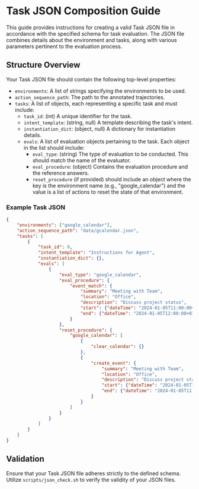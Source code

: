 # Task JSON Composition Guide

This guide provides instructions for creating a valid Task JSON file in accordance with the specified schema for task evaluation. The JSON file combines details about the environment and tasks, along with various parameters pertinent to the evaluation process.

## Structure Overview

Your Task JSON file should contain the following top-level properties:

- `environments`: A list of strings specifying the environments to be used.
- `action_sequence_path`: The path to the annotated trajectories.
- `tasks`: A list of objects, each representing a specific task and must include:
    - `task_id`: (int) A unique identifier for the task.
    - `intent_template`: (string, null) A template describing the task's intent.
    - `instantiation_dict`: (object, null) A dictionary for instantiation details.
    - `evals`: A list of evaluation objects pertaining to the task. Each object in the list should include:
        - `eval_type`: (string) The type of evaluation to be conducted. This should match the name of the evaluator.
        - `eval_procedure`: (object) Contains the evaluation procedure and the reference answers.
        - `reset_procedure` (if provided) should include an object where the key is the environment name (e.g., "google_calendar") and the value is a list of actions to reset the state of that environment.

### Example Task JSON

```json
{
    "environments": ["google_calendar"],
    "action_sequence_path": "data/gcalendar.json",
    "tasks": [
        {
            "task_id": 0,
            "intent_template": "Instructions for Agent",
            "instantiation_dict": {},
            "evals": [
                {
                    "eval_type": "google_calendar",
                    "eval_procedure": {
                        "event_match": {
                            "summary": "Meeting with Team",
                            "location": "Office",
                            "description": "Discuss project status",
                            "start": {"dateTime": "2024-01-05T11:00:00+01:00"},
                            "end": {"dateTime": "2024-01-05T12:00:00+01:00"}
                        }
                    },
                    "reset_procedure": {
                        "google_calendar": [
                            {
                                "clear_calendar": {}
                            },
                            {
                                "create_event": {
                                    "summary": "Meeting with Team",
                                    "location": "Office",
                                    "description": "Discuss project status",
                                    "start": {"dateTime": "2024-01-05T10:00:00Z"},
                                    "end": {"dateTime": "2024-01-05T11:00:00Z"}
                                }
                            }
                        ]
                    }
                }
            ]
        }
    ]
}
```

## Validation

Ensure that your Task JSON file adheres strictly to the defined schema. Utilize `scripts/json_check.sh` to verify the validity of your JSON files.
